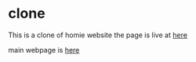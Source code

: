 # clone
This is a clone of homie website the page is live at [here](https://hyvip-ai.github.io/clone/public/index.html)

main webpage is [here](https://www.homie.com/)
